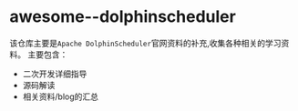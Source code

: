 # awesome--dolphinscheduler
该仓库主要是`Apache DolphinScheduler`官网资料的补充,收集各种相关的学习资料。
主要包含：
+ 二次开发详细指导
+ 源码解读
+ 相关资料/blog的汇总
